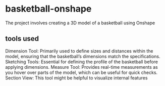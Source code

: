 # basketball-onshape
The project involves creating a 3D model of a basketball using Onshape

## tools used 
Dimension Tool:
Primarily used to define sizes and distances within the model, ensuring that the basketball’s dimensions match the specifications.
Sketching Tools:
Essential for defining the profile of the basketball before applying dimensions.
Measure Tool:
Provides real-time measurements as you hover over parts of the model, which can be useful for quick checks.
Section View:
This tool might be helpful to visualize internal features

